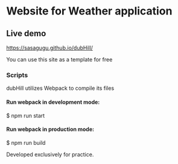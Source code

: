 # Website for Weather application

## Live demo
https://sasagugu.github.io/dubHill/

You can use this site as a template for free

### Scripts

dubHill utilizes Webpack to compile its files

#### Run webpack in development mode:

$ npm run start

#### Run webpack in production mode:

$ npm run build


Developed exclusively for practice.
